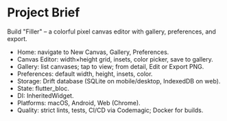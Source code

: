 # Project Brief

Build "Filler" – a colorful pixel canvas editor with gallery, preferences, and export.

- Home: navigate to New Canvas, Gallery, Preferences.
- Canvas Editor: width×height grid, insets, color picker, save to gallery.
- Gallery: list canvases; tap to view; from detail, Edit or Export PNG.
- Preferences: default width, height, insets, color.
- Storage: Drift database (SQLite on mobile/desktop, IndexedDB on web).
- State: flutter_bloc.
- DI: InheritedWidget.
- Platforms: macOS, Android, Web (Chrome).
- Quality: strict lints, tests, CI/CD via Codemagic; Docker for builds.
